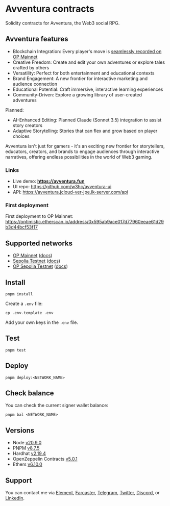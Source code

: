 # Avventura contracts

Solidity contracts for Avventura, the Web3 social RPG. 

## Avventura features 

- Blockchain Integration: Every player's move is [seamlessly recorded on OP Mainnet](https://optimistic.etherscan.io/address/0x595ab9ace017d77960eeae61d29b3d44bcf53f17)
- Creative Freedom: Create and edit your own adventures or explore tales crafted by others
- Versatility: Perfect for both entertainment and educational contexts
- Brand Engagement: A new frontier for interactive marketing and audience connection
- Educational Potential: Craft immersive, interactive learning experiences
- Community-Driven: Explore a growing library of user-created adventures

Planned: 

- AI-Enhanced Editing: Planned Claude (Sonnet 3.5) integration to assist story creators
- Adaptive Storytelling: Stories that can flex and grow based on player choices

Avventura isn't just for gamers - it's an exciting new frontier for storytellers, educators, creators, and brands to engage audiences through interactive narratives, offering endless possibilities in the world of Web3 gaming.

### Links 

-   Live demo: **https://avventura.fun**
-   UI repo: https://github.com/w3hc/avventura-ui
-   API: https://avventura.jcloud-ver-jpe.ik-server.com/api

### First deployment

First deployment to OP Mainnet: https://optimistic.etherscan.io/address/0x595ab9ace017d77960eeae61d29b3d44bcf53f17

## Supported networks

-   [OP Mainnet](https://chainlist.org/chain/10) ([docs](https://docs.optimism.io/chain/networks#op-mainnet))
-   [Sepolia Testnet](https://chainlist.org/chain/11155111) ([docs](https://ethereum.org/nb/developers/docs/networks/#sepolia))
-   [OP Sepolia Testnet](https://chainlist.org/chain/11155420) ([docs](https://docs.optimism.io/chain/networks#op-sepolia))

## Install

```
pnpm install
```

Create a `.env` file:

```
cp .env.template .env
```

Add your own keys in the `.env` file.

## Test

```
pnpm test
```

## Deploy

```
pnpm deploy:<NETWORK_NAME>
```

## Check balance

You can check the current signer wallet balance:

```
pnpm bal <NETWORK_NAME>
```

## Versions

-   Node [v20.9.0](https://nodejs.org/uk/blog/release/v20.9.0/)
-   PNPM [v8.7.5](https://pnpm.io/pnpm-vs-npm)
-   Hardhat [v2.19.4](https://github.com/NomicFoundation/hardhat/releases/)
-   OpenZeppelin Contracts [v5.0.1](https://github.com/OpenZeppelin/openzeppelin-contracts/releases/tag/v5.0.1)
-   Ethers [v6.10.0](https://docs.ethers.org/v6/)

## Support

You can contact me via [Element](https://matrix.to/#/@julienbrg:matrix.org), [Farcaster](https://warpcast.com/julien-), [Telegram](https://t.me/julienbrg), [Twitter](https://twitter.com/julienbrg), [Discord](https://discordapp.com/users/julienbrg), or [LinkedIn](https://www.linkedin.com/in/julienberanger/).